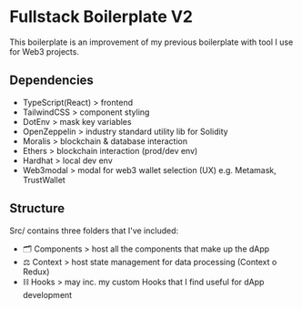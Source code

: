 # Fullstack Boilerplate V2
This boilerplate is an improvement of my previous boilerplate with tool I use for Web3 projects.

## Dependencies
- TypeScript(React) > frontend
- TailwindCSS > component styling
- DotEnv > mask key variables
- OpenZeppelin > industry standard utility lib for Solidity
- Moralis > blockchain & database interaction
- Ethers > blockchain interaction (prod/dev env)
- Hardhat > local dev env
- Web3modal > modal for web3 wallet selection (UX) e.g. Metamask, TrustWallet
## Structure
Src/ contains three folders that I've included:

- 🗂 Components > host all the components that make up the dApp
- ⚖ Context > host state management for data processing (Context o Redux)
- ⛓ Hooks > may inc. my custom Hooks that I find useful for dApp development